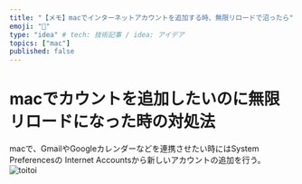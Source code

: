 ```yaml
---
title: "【メモ】macでインターネットアカウントを追加する時、無限リロードで沼ったら"
emoji: "🐡"
type: "idea" # tech: 技術記事 / idea: アイデア
topics: ["mac"]
published: false
---
```

# macでカウントを追加したいのに無限リロードになった時の対処法
macで、GmailやGoogleカレンダーなどを連携させたい時にはSystem Preferencesの
Internet Accountsから新しいアカウントの追加を行う。
![toitoi](/images/mac_internet_account.png)

